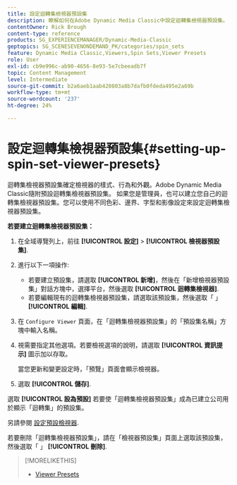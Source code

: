 ```yaml
---
title: 設定迴轉集檢視器預設集
description: 瞭解如何在Adobe Dynamic Media Classic中設定迴轉集檢視器預設集。
contentOwner: Rick Brough
content-type: reference
products: SG_EXPERIENCEMANAGER/Dynamic-Media-Classic
geptopics: SG_SCENESEVENONDEMAND_PK/categories/spin_sets
feature: Dynamic Media Classic,Viewers,Spin Sets,Viewer Presets
role: User
exl-id: cb9e996c-ab90-4656-8e93-5e7cbeeadb7f
topic: Content Management
level: Intermediate
source-git-commit: b2a6aeb1aab420803a8b7dafb0fdeda495e2a69b
workflow-type: tm+mt
source-wordcount: '237'
ht-degree: 24%

---
```


# 設定迴轉集檢視器預設集{#setting-up-spin-set-viewer-presets}

迴轉集檢視器預設集確定檢視器的樣式、行為和外觀。Adobe Dynamic Media Classic隨附預設迴轉集檢視器預設集。 如果您是管理員，也可以建立您自己的迴轉集檢視器預設集。您可以使用不同色彩、邊界、字型和影像設定來設定迴轉集檢視器預設集。

**若要建立迴轉集檢視器預設集：**

1. 在全域導覽列上，前往 **[!UICONTROL 設定]** > **[!UICONTROL 檢視器預設集]**.
1. 進行以下一項操作:

   * 若要建立預設集，請選取 **[!UICONTROL 新增]**，然後在「新增檢視器預設集」對話方塊中，選擇平台，然後選取 **[!UICONTROL 迴轉集檢視器]**.
   * 若要編輯現有的迴轉集檢視器預設集，請選取該預設集，然後選取「 」 **[!UICONTROL 編輯]**.

1. 在 `Configure Viewer` 頁面，在「迴轉集檢視器預設集」的「預設集名稱」方塊中輸入名稱。
1. 視需要指定其他選項。若要檢視選項的說明，請選取 **[!UICONTROL 資訊提示]** 圖示加以存取。

   當您更新和變更設定時，「預覽」頁面會顯示檢視器。

1. 選取 **[!UICONTROL 儲存]**.

選取 **[!UICONTROL 設為預設]** 若要使「迴轉集檢視器預設集」成為已建立公司用於顯示「迴轉集」的預設集。

另請參閱 [設定預設檢視器](application-setup.md#configuring_default_viewers).

若要刪除「迴轉集檢視器預設集」，請在「檢視器預設集」頁面上選取該預設集，然後選取「 」 **[!UICONTROL 刪除]**.

>[!MORELIKETHIS]
>
>* [Viewer Presets](application-setup.md#viewer_presets)
